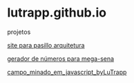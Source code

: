 # lutrapp.github.io
projetos

[site para pasillo arquitetura](http://lutrapp.github.io/pasillo/)

[gerador de números para mega-sena](http://lutrapp.github.io/megaSena/)

[campo_minado_em_javascript_byLuTrapp](https://lutrapp.github.io/CampoMinado/jogo)







